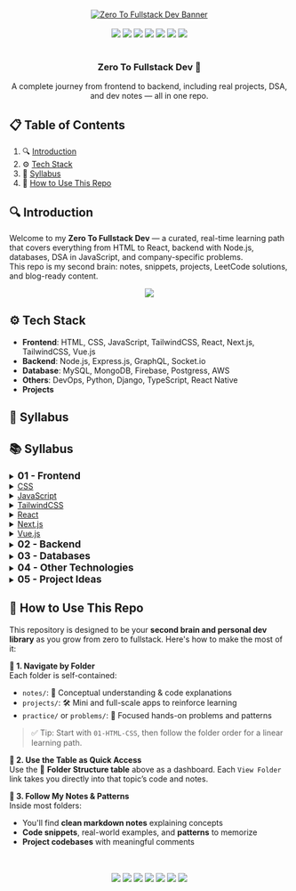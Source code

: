 <div align="center">
  <br />
  <a href="https://developer-ronnie-portfolio.lovable.app/" target="_blank">
    <img src="banner.png" alt="Zero To Fullstack Dev Banner">
  </a>
  <br /><br />
  <img src="https://img.shields.io/badge/HTML_5-E34F26?style=for-the-badge&logo=html5&logoColor=white" />
  <img src="https://img.shields.io/badge/CSS_3-1572B6?style=for-the-badge&logo=css3&logoColor=white" />
  <img src="https://img.shields.io/badge/JavaScript-F7DF1E?style=for-the-badge&logo=javascript&logoColor=black" />
  <img src="https://img.shields.io/badge/Node.js-339933?style=for-the-badge&logo=nodedotjs&logoColor=white" />
  <img src="https://img.shields.io/badge/React-20232A?style=for-the-badge&logo=react&logoColor=61DAFB" />
  <img src="https://img.shields.io/badge/Next.js-000000?style=for-the-badge&logo=nextdotjs&logoColor=white" />
  <img src="https://img.shields.io/badge/MongoDB-47A248?style=for-the-badge&logo=mongodb&logoColor=white" />
  <br /><br />
  
  <h3 align="center">Zero To Fullstack Dev 🚀</h3>
  <div align="center">
    A complete journey from frontend to backend, including real projects, DSA, and dev notes — all in one repo.
  </div>
</div>



## 📋 <a name="table">Table of Contents</a>

1. 🔍 [Introduction](#introduction)
2. ⚙️ [Tech Stack](#tech-stack)
3. 📁 [Syllabus](#syllabus)
4. 📌 [How to Use This Repo](#-how-to-use-this-repo)
 



## 🔍 <a name="introduction">Introduction</a>

Welcome to my **Zero To Fullstack Dev** — a curated, real-time learning path that covers everything from HTML to React, backend with Node.js, databases, DSA in JavaScript, and company-specific problems.  
This repo is my second brain: notes, snippets, projects, LeetCode solutions, and blog-ready content.

<p align="center">
  <a href="https://developer-ronnie.hashnode.dev" target="_blank">
    <img src="https://img.shields.io/badge/Read%20My%20Blog-Hashnode-blueviolet?style=for-the-badge&logo=hashnode&logoColor=white" />
  </a>
</p>



## ⚙️ <a name="tech-stack">Tech Stack</a>

- **Frontend**: HTML, CSS, JavaScript, TailwindCSS, React, Next.js, TailwindCSS, Vue.js
- **Backend**: Node.js, Express.js, GraphQL, Socket.io
- **Database**:  MySQL, MongoDB, Firebase, Postgress, AWS
- **Others**: DevOps, Python, Django, TypeScript, React Native
- **Projects**




## 📁 <a name="syllabus">Syllabus</a>
## 📚 Syllabus  

<details>
<summary><strong style="font-size:1.1rem;">01 - Frontend</strong></summary>

> <details>
> <summary><a href="./01-Frontend/01-HTML-CSS/HTML">HTML</a></summary>

  - ✅ Introduction to HTML
  - ✅ Elements & Attributes
  - ✅ Forms & Inputs
  - ✅ Semantic HTML
  - ✅ HTML Best Practices
> </details>
>
> <details>
> <summary><a href="./01-Frontend/01-HTML-CSS/CSS">CSS</a></summary>
> </details>
>
> <details>
> <summary><a href="./01-Frontend/02-JavaScript">JavaScript</a></summary>
> </details>
>
> <details>
> <summary><a href="#">TailwindCSS</a></summary>
> </details>
>
> <details>
> <summary><a href="./01-Frontend/03-React">React</a></summary>
> </details>
>
> <details>
> <summary><a href="#">Next.js</a></summary>
> </details>
>
> <details>
> <summary><a href="#">Vue.js</a></summary>
> </details>

</details>

<details>
<summary><strong style="font-size:1.1rem;">02 - Backend</strong></summary>

> <details>
> <summary><a href="#">Node.js</a></summary>
> </details>
>
> <details>
> <summary><a href="#">Express.js</a></summary>
> </details>
>
> <details>
> <summary><a href="#">GraphQL</a></summary>
> </details>
>
> <details>
> <summary><a href="#">Socket.io</a></summary>
> </details>

</details>

<details>
<summary><strong style="font-size:1.1rem;">03 - Databases</strong></summary>

> <details>
> <summary><a href="#">MySQL</a></summary>
> </details>
>
> <details>
> <summary><a href="#">MongoDB</a></summary>
> </details>
>
> <details>
> <summary><a href="#">Firebase</a></summary>
> </details>
>
> <details>
> <summary><a href="#">PostgreSQL</a></summary>
> </details>
>
> <details>
> <summary><a href="#">AWS</a></summary>
> </details>

</details>

<details>
<summary><strong style="font-size:1.1rem;">04 - Other Technologies</strong></summary>

> <details>
> <summary><a href="#">DevOps</a></summary>
> </details>
>
> <details>
> <summary><a href="#">Python</a></summary>
> </details>
>
> <details>
> <summary><a href="#">Django</a></summary>
> </details>
>
> <details>
> <summary><a href="#">TypeScript</a></summary>
> </details>
>
> <details>
> <summary><a href="#">React Native</a></summary>
> </details>

</details>

<details>
<summary><strong style="font-size:1.1rem;">05 - Project Ideas</strong></summary>

> - 💡 Idea 1  
> - 💡 Idea 2  
> - 💡 Idea 3  

</details>







## 📌 <a name="how-to-use-this-repo">How to Use This Repo</a>

This repository is designed to be your **second brain and personal dev library** as you grow from zero to fullstack. Here's how to make the most of it:

**🔎 1. Navigate by Folder**  
Each folder is self-contained:
- `notes/`: 📘 Conceptual understanding & code explanations  
- `projects/`: 🛠️ Mini and full-scale apps to reinforce learning  
- `practice/` or `problems/`: 🧠 Focused hands-on problems and patterns

> ✅ Tip: Start with `01-HTML-CSS`, then follow the folder order for a linear learning path.



**🔗 2. Use the Table as Quick Access**  
Use the 📁 **Folder Structure table** above as a dashboard. Each `View Folder` link takes you directly into that topic’s code and notes.



**🧠 3. Follow My Notes & Patterns**  
Inside most folders:
- You'll find **clean markdown notes** explaining concepts  
- **Code snippets**, real-world examples, and **patterns** to memorize  
- **Project codebases** with meaningful comments


<div align="center">
<br /><br />
  <img src="https://img.shields.io/badge/HTML_5-E34F26?style=for-the-badge&logo=html5&logoColor=white" />
  <img src="https://img.shields.io/badge/CSS_3-1572B6?style=for-the-badge&logo=css3&logoColor=white" />
  <img src="https://img.shields.io/badge/JavaScript-F7DF1E?style=for-the-badge&logo=javascript&logoColor=black" />
  <img src="https://img.shields.io/badge/Node.js-339933?style=for-the-badge&logo=nodedotjs&logoColor=white" />
  <img src="https://img.shields.io/badge/React-20232A?style=for-the-badge&logo=react&logoColor=61DAFB" />
  <img src="https://img.shields.io/badge/Next.js-000000?style=for-the-badge&logo=nextdotjs&logoColor=white" />
  <img src="https://img.shields.io/badge/MongoDB-47A248?style=for-the-badge&logo=mongodb&logoColor=white" />
<br /><br />
</div>

